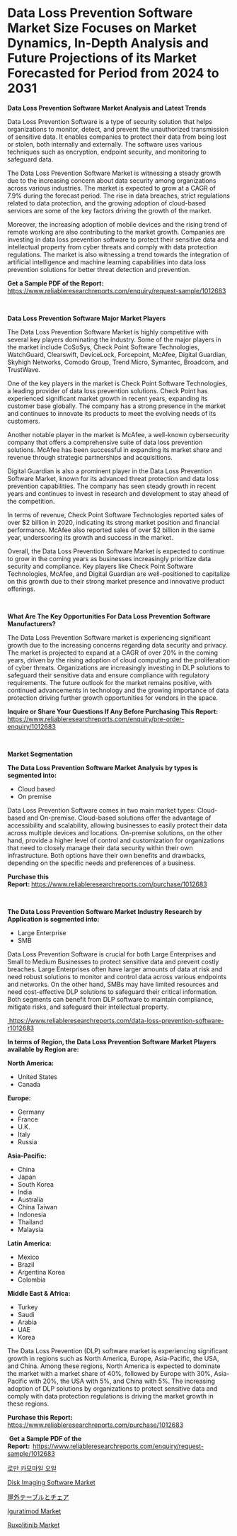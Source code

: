 <p><h1>Data Loss Prevention Software Market Size Focuses on Market Dynamics, In-Depth Analysis and Future Projections of its Market Forecasted for Period from 2024 to 2031</h1></p><p><strong>Data Loss Prevention Software Market Analysis and Latest Trends</strong></p>
<p><p>Data Loss Prevention Software is a type of security solution that helps organizations to monitor, detect, and prevent the unauthorized transmission of sensitive data. It enables companies to protect their data from being lost or stolen, both internally and externally. The software uses various techniques such as encryption, endpoint security, and monitoring to safeguard data.</p><p>The Data Loss Prevention Software Market is witnessing a steady growth due to the increasing concern about data security among organizations across various industries. The market is expected to grow at a CAGR of 7.9% during the forecast period. The rise in data breaches, strict regulations related to data protection, and the growing adoption of cloud-based services are some of the key factors driving the growth of the market.</p><p>Moreover, the increasing adoption of mobile devices and the rising trend of remote working are also contributing to the market growth. Companies are investing in data loss prevention software to protect their sensitive data and intellectual property from cyber threats and comply with data protection regulations. The market is also witnessing a trend towards the integration of artificial intelligence and machine learning capabilities into data loss prevention solutions for better threat detection and prevention.</p></p>
<p><strong>Get a Sample PDF of the Report:&nbsp;</strong> <a href="https://www.reliableresearchreports.com/enquiry/request-sample/1012683">https://www.reliableresearchreports.com/enquiry/request-sample/1012683</a></p>
<p>&nbsp;</p>
<p><strong>Data Loss Prevention Software Major Market Players</strong></p>
<p><p>The Data Loss Prevention Software Market is highly competitive with several key players dominating the industry. Some of the major players in the market include CoSoSys, Check Point Software Technologies, WatchGuard, Clearswift, DeviceLock, Forcepoint, McAfee, Digital Guardian, Skyhigh Networks, Comodo Group, Trend Micro, Symantec, Broadcom, and TrustWave.</p><p>One of the key players in the market is Check Point Software Technologies, a leading provider of data loss prevention solutions. Check Point has experienced significant market growth in recent years, expanding its customer base globally. The company has a strong presence in the market and continues to innovate its products to meet the evolving needs of its customers.</p><p>Another notable player in the market is McAfee, a well-known cybersecurity company that offers a comprehensive suite of data loss prevention solutions. McAfee has been successful in expanding its market share and revenue through strategic partnerships and acquisitions.</p><p>Digital Guardian is also a prominent player in the Data Loss Prevention Software Market, known for its advanced threat protection and data loss prevention capabilities. The company has seen steady growth in recent years and continues to invest in research and development to stay ahead of the competition.</p><p>In terms of revenue, Check Point Software Technologies reported sales of over $2 billion in 2020, indicating its strong market position and financial performance. McAfee also reported sales of over $2 billion in the same year, underscoring its growth and success in the market.</p><p>Overall, the Data Loss Prevention Software Market is expected to continue to grow in the coming years as businesses increasingly prioritize data security and compliance. Key players like Check Point Software Technologies, McAfee, and Digital Guardian are well-positioned to capitalize on this growth due to their strong market presence and innovative product offerings.</p></p>
<p>&nbsp;</p>
<p><strong>What Are The Key Opportunities For Data Loss Prevention Software Manufacturers?</strong></p>
<p><p>The Data Loss Prevention Software market is experiencing significant growth due to the increasing concerns regarding data security and privacy. The market is projected to expand at a CAGR of over 20% in the coming years, driven by the rising adoption of cloud computing and the proliferation of cyber threats. Organizations are increasingly investing in DLP solutions to safeguard their sensitive data and ensure compliance with regulatory requirements. The future outlook for the market remains positive, with continued advancements in technology and the growing importance of data protection driving further growth opportunities for vendors in the space.</p></p>
<p><strong>Inquire or Share Your Questions If Any Before Purchasing This Report:</strong> <a href="https://www.reliableresearchreports.com/enquiry/pre-order-enquiry/1012683">https://www.reliableresearchreports.com/enquiry/pre-order-enquiry/1012683</a></p>
<p>&nbsp;</p>
<p><strong>Market Segmentation</strong></p>
<p><strong>The Data Loss Prevention Software Market Analysis by types is segmented into:</strong></p>
<p><ul><li>Cloud based</li><li>On premise</li></ul></p>
<p><p>Data Loss Prevention Software comes in two main market types: Cloud-based and On-premise. Cloud-based solutions offer the advantage of accessibility and scalability, allowing businesses to easily protect their data across multiple devices and locations. On-premise solutions, on the other hand, provide a higher level of control and customization for organizations that need to closely manage their data security within their own infrastructure. Both options have their own benefits and drawbacks, depending on the specific needs and preferences of a business.</p></p>
<p><strong>Purchase this Report:&nbsp;</strong><a href="https://www.reliableresearchreports.com/purchase/1012683">https://www.reliableresearchreports.com/purchase/1012683</a></p>
<p>&nbsp;</p>
<p><strong>The Data Loss Prevention Software Market Industry Research by Application is segmented into:</strong></p>
<p><ul><li>Large Enterprise</li><li>SMB</li></ul></p>
<p><p>Data Loss Prevention Software is crucial for both Large Enterprises and Small to Medium Businesses to protect sensitive data and prevent costly breaches. Large Enterprises often have larger amounts of data at risk and need robust solutions to monitor and control data across various endpoints and networks. On the other hand, SMBs may have limited resources and need cost-effective DLP solutions to safeguard their critical information. Both segments can benefit from DLP software to maintain compliance, mitigate risks, and safeguard their intellectual property.</p></p>
<p><a href="https://www.reliableresearchreports.com/data-loss-prevention-software-r1012683">&nbsp;https://www.reliableresearchreports.com/data-loss-prevention-software-r1012683</a></p>
<p><strong>In terms of Region, the Data Loss Prevention Software Market Players available by Region are:</strong></p>
<p>
    <p> <strong> North America: </strong>
        <ul>
            <li>United States</li>
            <li>Canada</li>
        </ul>
        </p> 
    <p> <strong> Europe: </strong>
        <ul>
            <li>Germany</li>
            <li>France</li>
            <li>U.K.</li>
            <li>Italy</li>
            <li>Russia</li>
        </ul>
        </p> 
    <p> <strong> Asia-Pacific: </strong>
        <ul>
            <li>China</li>
            <li>Japan</li>
            <li>South Korea</li>
            <li>India</li>
            <li>Australia</li>
            <li>China Taiwan</li>
            <li>Indonesia</li>
            <li>Thailand</li>
            <li>Malaysia</li>
        </ul>
        </p> 
    <p> <strong> Latin America: </strong>
        <ul>
            <li>Mexico</li>
            <li>Brazil</li>
            <li>Argentina Korea</li>
            <li>Colombia</li>
        </ul>
        </p> 
    <p> <strong> Middle East & Africa: </strong>
        <ul>
            <li>Turkey</li>
            <li>Saudi</li>
            <li>Arabia</li>
            <li>UAE</li>
            <li>Korea</li>
        </ul>
    </p>
    </p>
<p><p>The Data Loss Prevention (DLP) software market is experiencing significant growth in regions such as North America, Europe, Asia-Pacific, the USA, and China. Among these regions, North America is expected to dominate the market with a market share of 40%, followed by Europe with 30%, Asia-Pacific with 20%, the USA with 5%, and China with 5%. The increasing adoption of DLP solutions by organizations to protect sensitive data and comply with data protection regulations is driving the market growth in these regions.</p></p>
<p><strong>Purchase this Report: </strong><a href="https://www.reliableresearchreports.com/purchase/1012683">https://www.reliableresearchreports.com/purchase/1012683</a></p>
<p>&nbsp;<strong>Get a Sample PDF of the Report:&nbsp;&nbsp;</strong><a href="https://www.reliableresearchreports.com/enquiry/request-sample/1012683">https://www.reliableresearchreports.com/enquiry/request-sample/1012683</a></p>
<p><strong></strong></p>
<p><p><a href="https://github.com/royErdmtyan906778/Market-Research-Report-List-1/blob/main/703034349257.md">로만 카모마일 오일</a></p><p><a href="https://github.com/kathiaseamanalvaradovlprc2h/Market-Research-Report-List-2/blob/main/disk-imaging-software-market.md">Disk Imaging Software Market</a></p><p><a href="https://medium.com/@saigekulas/%E3%82%A2%E3%82%A6%E3%83%88%E3%83%89%E3%82%A2%E3%83%86%E3%83%BC%E3%83%96%E3%83%AB%E3%81%A8%E6%A4%85%E5%AD%90%E3%81%AE%E5%B8%82%E5%A0%B4%E8%A6%8F%E6%A8%A1%E3%81%A8%E5%B8%82%E5%A0%B4%E3%83%88%E3%83%AC%E3%83%B3%E3%83%89-%E5%AE%8C%E5%85%A8%E3%81%AA%E6%A5%AD%E7%95%8C%E6%A6%82%E8%A6%81-2024%E5%B9%B4%E3%81%8B%E3%82%892031%E5%B9%B4-cac4f5fa2f55">屋外テーブルとチェア</a></p><p><a href="https://www.linkedin.com/pulse/iguratimod-market-insights-cagr-trends-growth-strategies-vj6zf">Iguratimod Market</a></p><p><a href="https://www.linkedin.com/pulse/ruxolitinib-market-trends-analysis-forecasted-period-2024-2031-tlypf">Ruxolitinib Market</a></p></p>
